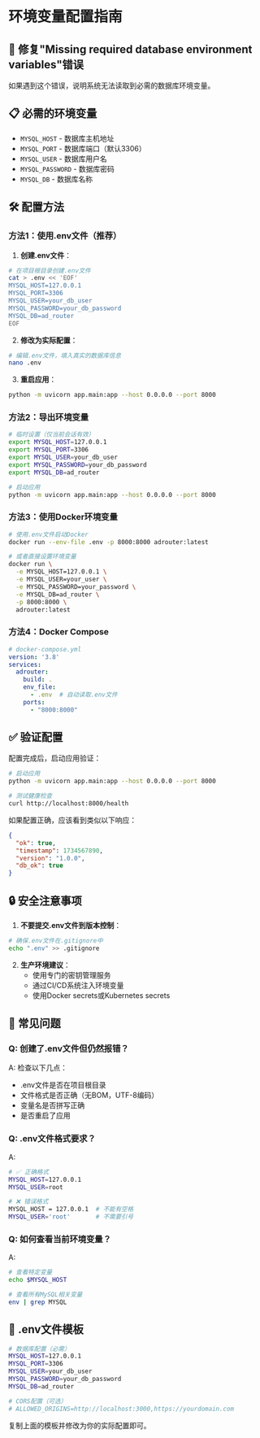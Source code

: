 # 环境变量配置指南

## 🔧 修复"Missing required database environment variables"错误

如果遇到这个错误，说明系统无法读取到必需的数据库环境变量。

## 📋 必需的环境变量

- `MYSQL_HOST` - 数据库主机地址
- `MYSQL_PORT` - 数据库端口（默认3306）
- `MYSQL_USER` - 数据库用户名
- `MYSQL_PASSWORD` - 数据库密码
- `MYSQL_DB` - 数据库名称

## 🛠️ 配置方法

### 方法1：使用.env文件（推荐）

1. **创建.env文件**：
```bash
# 在项目根目录创建.env文件
cat > .env << 'EOF'
MYSQL_HOST=127.0.0.1
MYSQL_PORT=3306
MYSQL_USER=your_db_user
MYSQL_PASSWORD=your_db_password
MYSQL_DB=ad_router
EOF
```

2. **修改为实际配置**：
```bash
# 编辑.env文件，填入真实的数据库信息
nano .env
```

3. **重启应用**：
```bash
python -m uvicorn app.main:app --host 0.0.0.0 --port 8000
```

### 方法2：导出环境变量

```bash
# 临时设置（仅当前会话有效）
export MYSQL_HOST=127.0.0.1
export MYSQL_PORT=3306
export MYSQL_USER=your_db_user
export MYSQL_PASSWORD=your_db_password
export MYSQL_DB=ad_router

# 启动应用
python -m uvicorn app.main:app --host 0.0.0.0 --port 8000
```

### 方法3：使用Docker环境变量

```bash
# 使用.env文件启动Docker
docker run --env-file .env -p 8000:8000 adrouter:latest

# 或者直接设置环境变量
docker run \
  -e MYSQL_HOST=127.0.0.1 \
  -e MYSQL_USER=your_user \
  -e MYSQL_PASSWORD=your_password \
  -e MYSQL_DB=ad_router \
  -p 8000:8000 \
  adrouter:latest
```

### 方法4：Docker Compose

```yaml
# docker-compose.yml
version: '3.8'
services:
  adrouter:
    build: .
    env_file:
      - .env  # 自动读取.env文件
    ports:
      - "8000:8000"
```

## ✅ 验证配置

配置完成后，启动应用验证：

```bash
# 启动应用
python -m uvicorn app.main:app --host 0.0.0.0 --port 8000

# 测试健康检查
curl http://localhost:8000/health
```

如果配置正确，应该看到类似以下响应：
```json
{
  "ok": true,
  "timestamp": 1734567890,
  "version": "1.0.0",
  "db_ok": true
}
```

## 🔒 安全注意事项

1. **不要提交.env文件到版本控制**：
```bash
# 确保.env文件在.gitignore中
echo ".env" >> .gitignore
```

2. **生产环境建议**：
   - 使用专门的密钥管理服务
   - 通过CI/CD系统注入环境变量
   - 使用Docker secrets或Kubernetes secrets

## 🐛 常见问题

### Q: 创建了.env文件但仍然报错？
A: 检查以下几点：
- .env文件是否在项目根目录
- 文件格式是否正确（无BOM，UTF-8编码）
- 变量名是否拼写正确
- 是否重启了应用

### Q: .env文件格式要求？
A: 
```bash
# ✅ 正确格式
MYSQL_HOST=127.0.0.1
MYSQL_USER=root

# ❌ 错误格式
MYSQL_HOST = 127.0.0.1  # 不能有空格
MYSQL_USER='root'       # 不需要引号
```

### Q: 如何查看当前环境变量？
A:
```bash
# 查看特定变量
echo $MYSQL_HOST

# 查看所有MySQL相关变量
env | grep MYSQL
```

## 📝 .env文件模板

```bash
# 数据库配置（必需）
MYSQL_HOST=127.0.0.1
MYSQL_PORT=3306
MYSQL_USER=your_db_user
MYSQL_PASSWORD=your_db_password
MYSQL_DB=ad_router

# CORS配置（可选）
# ALLOWED_ORIGINS=http://localhost:3000,https://yourdomain.com
```

复制上面的模板并修改为你的实际配置即可。

